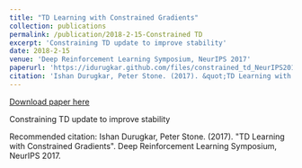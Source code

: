 ```yaml
---
title: "TD Learning with Constrained Gradients"
collection: publications
permalink: /publication/2018-2-15-Constrained TD
excerpt: 'Constraining TD update to improve stability'
date: 2018-2-15
venue: 'Deep Reinforcement Learning Symposium, NeurIPS 2017'
paperurl: 'https://idurugkar.github.com/files/constrained_td_NeurIPS2017_workshop.pdf'
citation: 'Ishan Durugkar, Peter Stone. (2017). &quot;TD Learning with Constrained Gradients&quot;. Deep Reinforcement Learning Symposium, NeurIPS 2017.'
---
```


<a href='https://idurugkar.github.com/files/constrained_td_NeurIPS2017_workshop.pdf'>Download paper here</a>

Constraining TD update to improve stability

Recommended citation: Ishan Durugkar, Peter Stone. (2017). "TD Learning with Constrained Gradients". Deep Reinforcement Learning Symposium, NeurIPS 2017.